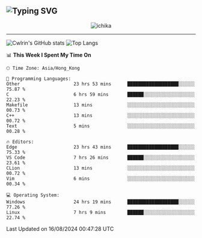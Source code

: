 ![Typing SVG](https://readme-typing-svg.demolab.com?font=Jost&size=24&pause=1000&color=7799EE&vCenter=true&multiline=true&random=false&width=435&height=100&lines=Hi+there;I'm+Sakurakouji+Nanaha;You+can+also+tell+me+Cwlrin%E2%98%86)
---
<p align="center">
  <img src="https://image.cwlrin.wiki/images/2024/06/17/Happy-Birthday2023---.png" alt="ichika" border="0" />
</p>

---
![Cwlrin's GitHub stats](https://github-readme-stats.vercel.app/api?username=cwlrin&show_icons=true&theme=buefy)
![Top Langs](https://github-readme-stats.vercel.app/api/top-langs/?username=cwlrin&layout=compact&hide=html,css)

<!--START_SECTION:waka-->
📊 **This Week I Spent My Time On** 

```text
🕑︎ Time Zone: Asia/Hong_Kong

💬 Programming Languages: 
Other                    23 hrs 53 mins      ███████████████████░░░░░░   75.87 % 
C                        6 hrs 59 mins       ██████░░░░░░░░░░░░░░░░░░░   22.23 % 
Makefile                 13 mins             ░░░░░░░░░░░░░░░░░░░░░░░░░   00.73 % 
C++                      13 mins             ░░░░░░░░░░░░░░░░░░░░░░░░░   00.72 % 
Text                     5 mins              ░░░░░░░░░░░░░░░░░░░░░░░░░   00.28 % 

🔥 Editors: 
Edge                     23 hrs 43 mins      ███████████████████░░░░░░   75.33 % 
VS Code                  7 hrs 26 mins       ██████░░░░░░░░░░░░░░░░░░░   23.61 % 
CLion                    13 mins             ░░░░░░░░░░░░░░░░░░░░░░░░░   00.72 % 
Vim                      6 mins              ░░░░░░░░░░░░░░░░░░░░░░░░░   00.34 % 

💻 Operating System: 
Windows                  24 hrs 19 mins      ███████████████████░░░░░░   77.26 % 
Linux                    7 hrs 9 mins        ██████░░░░░░░░░░░░░░░░░░░   22.74 % 
```


 Last Updated on 16/08/2024 00:47:28 UTC
<!--END_SECTION:waka-->
